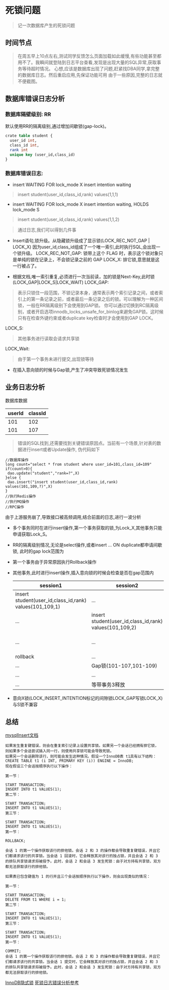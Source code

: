 # 死锁问题
> 记一次数据库产生的死锁问题
## 时间节点
> 在周五早上10点左右,测试同学反馈怎么页面加载如此缓慢,有些功能甚至都用不了。我瞬间就登陆到日志平台查看,发现是出现大量的SQL异常,获取事务等待超时情况。
> 心想,应该是数据库出现了问题,赶紧找DBA同学,拿完整的数据库日志。然后重启应用,先保证功能可用
> 由于一些原因,完整的日志就不便截图。
## 数据库错误日志分析

### 数据库隔壁级别: RR
默认使用RR的隔离级别,通过增加间歇锁(gap-lock)。

```sql
crate table student {
  user_id int,
  class_id int,
  rank int
  unique key (user_id,class_id)
}
```
### 数据库错误日志:
- insert WAITING FOR lock_mode X insert intention waiting

> insert student(user_id,class_id,rank) values(1,1,1)

- insert WAITING FOR lock_mode X insert intention waiting, HOLDS lock_mode S

> insert student(user_id,class_id,rank) values(1,1,2)

> 通过日志,我们可以得到几件事
- Insert语句,锁升级。从隐藏锁升级成了显示锁(LOCK_REC_NOT_GAP | LOCK_X)
因为user_id,class_id组成了一个唯一索引,此时执行SQL,会出现一个锁升级。
LOCK_REC_NOT_GAP: 锁带上这个 FLAG 时，表示这个锁对象只是单纯的锁在记录上，不会锁记录之前的 GAP
LOCK_X: 排它锁,意思就是这一行被占了。

- 根据文档,唯一索引重复,必须进行一次当前读，加的锁是Next-Key,此时锁(LOCK_GAP|LOCK_S|LOCK_WAIT)
LOCK_GAP:
> 表示只锁住一段范围，不锁记录本身，通常表示两个索引记录之间，或者索引上的第一条记录之前，或者最后一条记录之后的锁。可以理解为一种区间锁，一般在RR隔离级别下会使用到GAP锁。
你可以通过切换到RC隔离级别，或者开启选项innodb_locks_unsafe_for_binlog来避免GAP锁。这时候只有在检查外键约束或者duplicate key检查时才会使用到GAP LOCK。

LOCK_S:
>  其他事务进行读取会请求共享锁

LOCK_Wait:
> 由于第一个事务未进行提交,出现锁等待

- 在插入意向锁的时候与Gap锁,产生了冲突导致死锁情况发生


## 业务日志分析
数据库数据

| userId   | classId |
|  ----  | ----  |
| 101  | 102 |
| 101  | 107 |

> 错误的SQL找到,还需要找到关键错误原因点。当前有一个场景,针对表的数据进行insert或者Update操作,
伪代码如下
```shell
//数据库操作
long count="select * from student where user_id=101,class_id=109"
if(count>0){
 dao.update("student","rank=?",X)  
}else {
 dao.insert("insert student(user_id,class_id,rank) values(101,109,?)",X)  
}
//执行Redis操作
//执行MQ操作
//RPC操作
```
由于上游服务崩了,导致接口被高频调用,结合前面的日志,进行一波分析

- 多个事务同时在进行insert操作,第一个事务获取的锁,为Lock_X,其他事务只能申请获取Lock_S。
- RR的隔离级别情况,无论是select操作,或者insert ... ON duplicate都申请间歇锁, 此时的gap lock范围为
- 第一个事务由于异常原因执行Rollback操作
- 其他事务,此时进行insert操作,插入意向锁的时候会检查是否在gap范围内
  
  | session1   | session2 | session3 |
  |  ----  | ----  | ----|
  | insert student(user_id,class_id,rank) values(101,109,1)  | ... | ...|
  | ...  | insert student(user_id,class_id,rank) values(101,109,2) | ... |
  | ...  | ... | insert student(user_id,class_id,rank) values(101,109,3) |
  | rollback  | ... |  |
  | ...  | Gap锁(101-107,101-109) |  |
  | ...  | ... | Gap锁(101-107,101-109) |
  | ...  | 等带事务3释放 | 等待事务2释放 |

- 意向X锁(LOCK_INSERT_INTENTION标记的间隙锁LOCK_GAP写锁LOCK_X)与S锁不兼容

## 总结
[mysqlInsert文档](https://dev.mysql.com/doc/refman/5.7/en/innodb-locks-set.html)
```shell
如果发生重复键错误，则会在重复索引记录上设置共享锁。如果另一个会话已经拥有排它锁，
则如果多个会话尝试插入同一行，则使用共享锁可能会导致死锁。
如果另一个会话删除该行，则可能会发生这种情况。假设一个InnoDB表 t1具有以下结构：
CREATE TABLE t1 (i INT, PRIMARY KEY (i)) ENGINE = InnoDB;
现在假设三个会话按顺序执行以下操作：

第一节：

START TRANSACTION;
INSERT INTO t1 VALUES(1);
第二节：

START TRANSACTION;
INSERT INTO t1 VALUES(1);
第三节：

START TRANSACTION;
INSERT INTO t1 VALUES(1);
第一节：

ROLLBACK;

会话 1 的第一个操作获取该行的排他锁。会话 2 和 3 的操作都会导致重复键错误，并且它们都请求该行的共享锁。当会话 1 回滚时，它会释放其对该行的独占锁，并且会话 2 和 3 的排队共享锁请求将被授予。此时，会话 2 和会话 3 发生死锁：由于对方持有共享锁，双方都无法获取该行的排他锁。

如果表已包含键值为 1 的行并且三个会话按顺序执行以下操作，则会出现类似的情况：

第一节：

START TRANSACTION;
DELETE FROM t1 WHERE i = 1;
第二节：

START TRANSACTION;
INSERT INTO t1 VALUES(1);
第三节：

START TRANSACTION;
INSERT INTO t1 VALUES(1);
第一节：

COMMIT;
会话 1 的第一个操作获取该行的排他锁。会话 2 和 3 的操作都会导致重复键错误，并且它们都请求该行的共享锁。当会话 1 提交时，它会释放其对该行的独占锁，并且会话 2 和 3 的排队共享锁请求将被授予。此时，会话 2 和会话 3 发生死锁：由于对方持有共享锁，双方都无法获取该行的排他锁。
```
[InnoDB隐式锁](http://mysql.taobao.org/monthly/2020/09/06/)
[死锁日志错误分析参考](https://www.aneasystone.com/archives/2018/04/solving-dead-locks-four.html)
